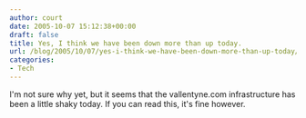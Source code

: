 ```yaml
---
author: court
date: 2005-10-07 15:12:38+00:00
draft: false
title: Yes, I think we have been down more than up today.
url: /blog/2005/10/07/yes-i-think-we-have-been-down-more-than-up-today/
categories:
- Tech
---
```


I'm not sure why yet, but it seems that the vallentyne.com infrastructure has been a little shaky today.  If you can read this, it's fine however.

